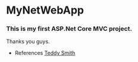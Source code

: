 # MyNetWebApp
### This is my first ASP.Net Core MVC project.
Thanks you guys.

- References [Teddy Smith](https://youtube.com/playlist?list=PL82C6-O4XrHde_urqhKJHH-HTUfTK6siO)
